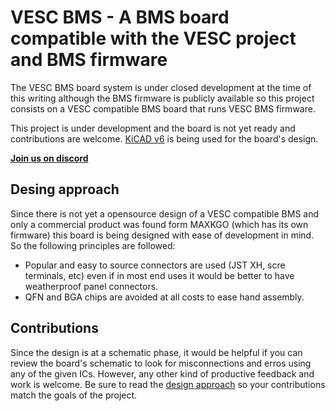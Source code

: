 # VESC BMS - A BMS board compatible with the VESC project and BMS firmware

The VESC BMS board system is under closed development at the time of this writing although the BMS firmware is publicly available so this project consists on a VESC compatible BMS board that runs VESC BMS firmware.

This project is under development and the board is not yet ready and contributions are welcome. [KiCAD v6](https://www.kicad.org/) is being used for the board's design.

[**Join us on discord**](https://discord.gg/AxKemSxhaV)

## Desing approach

Since there is not yet a opensource design of a VESC compatible BMS and only a commercial product was found form MAXKGO (which has its own firmware) this board is being designed with ease of development in mind. So the following principles are followed:

- Popular and easy to source connectors are used (JST XH, scre terminals, etc) even if in most end uses it would be better to have weatherproof panel connectors.
- QFN and BGA chips are avoided at all costs to ease hand assembly.

## Contributions

Since the design is at a schematic phase, it would be helpful if you can review the board's schematic to look for misconnections and erros using any of the given ICs. However, any other kind of productive feedback and work is welcome. Be sure to read the [design approach](#desing-approach) so your contributions match the goals of the project.